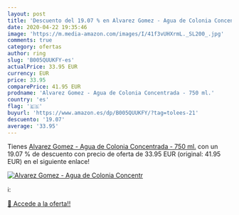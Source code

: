 ```yaml
---
layout: post
title: 'Descuento del 19.07 % en Alvarez Gomez - Agua de Colonia Concentr'
date: 2020-04-22 19:35:46
image: 'https://m.media-amazon.com/images/I/41f3vUHXrmL._SL200_.jpg'
comments: true
category: ofertas
author: ring
slug: 'B005QUUKFY-es'
actualPrice: 33.95 EUR
currency: EUR
price: 33.95
comparePrice: 41.95 EUR
prodname: 'Alvarez Gomez - Agua de Colonia Concentrada - 750 ml.'
country: 'es'
flag: '🇪🇸'
buyurl: 'https://www.amazon.es/dp/B005QUUKFY/?tag=tolees-21'
descuento: '19.07'
average: '33.95'
---
```


Tienes [Alvarez Gomez - Agua de Colonia Concentrada - 750 ml.](https://www.amazon.es/dp/B005QUUKFY/?tag=tolees-21) con un 19.07 % de descuento con precio de oferta de 33.95 EUR (original: 41.95 EUR) en el siguiente enlace!

[![Alvarez Gomez - Agua de Colonia Concentr](https://m.media-amazon.com/images/I/41f3vUHXrmL._SL200_.jpg)](https://www.amazon.es/dp/B005QUUKFY/?tag=tolees-21)

ℹ️:


[🛒 Accede a la oferta!!](https://www.amazon.es/dp/B005QUUKFY/?tag=tolees-21)
